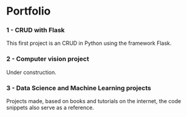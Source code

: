# Portfolio

<h3>1 - CRUD with Flask</h3>
<p>This first project is an CRUD in Python using the framework Flask.</p>
 
<h3>2 - Computer vision project</h3>
<p>Under construction.</p>

<h3>3 - Data Science and Machine Learning projects</h3>
<p>Projects made, based on books and tutorials on the internet, the code snippets also serve as a reference.</p>


